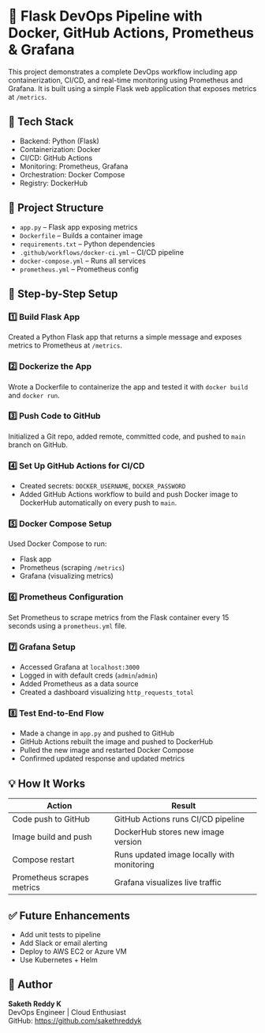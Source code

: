 # 🚀 Flask DevOps Pipeline with Docker, GitHub Actions, Prometheus & Grafana

This project demonstrates a complete DevOps workflow including app containerization, CI/CD, and real-time monitoring using Prometheus and Grafana. It is built using a simple Flask web application that exposes metrics at `/metrics`.

## 🧰 Tech Stack
- Backend: Python (Flask)
- Containerization: Docker
- CI/CD: GitHub Actions
- Monitoring: Prometheus, Grafana
- Orchestration: Docker Compose
- Registry: DockerHub

## 📁 Project Structure
- `app.py` – Flask app exposing metrics
- `Dockerfile` – Builds a container image
- `requirements.txt` – Python dependencies
- `.github/workflows/docker-ci.yml` – CI/CD pipeline
- `docker-compose.yml` – Runs all services
- `prometheus.yml` – Prometheus config

## 🔨 Step-by-Step Setup

### 1️⃣ Build Flask App
Created a Python Flask app that returns a simple message and exposes metrics to Prometheus at `/metrics`.

### 2️⃣ Dockerize the App
Wrote a Dockerfile to containerize the app and tested it with `docker build` and `docker run`.

### 3️⃣ Push Code to GitHub
Initialized a Git repo, added remote, committed code, and pushed to `main` branch on GitHub.

### 4️⃣ Set Up GitHub Actions for CI/CD
- Created secrets: `DOCKER_USERNAME`, `DOCKER_PASSWORD`
- Added GitHub Actions workflow to build and push Docker image to DockerHub automatically on every push to `main`.

### 5️⃣ Docker Compose Setup
Used Docker Compose to run:
- Flask app
- Prometheus (scraping `/metrics`)
- Grafana (visualizing metrics)

### 6️⃣ Prometheus Configuration
Set Prometheus to scrape metrics from the Flask container every 15 seconds using a `prometheus.yml` file.

### 7️⃣ Grafana Setup
- Accessed Grafana at `localhost:3000`
- Logged in with default creds (`admin`/`admin`)
- Added Prometheus as a data source
- Created a dashboard visualizing `http_requests_total`

### 8️⃣ Test End-to-End Flow
- Made a change in `app.py` and pushed to GitHub
- GitHub Actions rebuilt the image and pushed to DockerHub
- Pulled the new image and restarted Docker Compose
- Confirmed updated response and updated metrics

## 💡 How It Works
| Action                     | Result                                      |
|----------------------------|---------------------------------------------|
| Code push to GitHub        | GitHub Actions runs CI/CD pipeline          |
| Image build and push       | DockerHub stores new image version          |
| Compose restart            | Runs updated image locally with monitoring  |
| Prometheus scrapes metrics | Grafana visualizes live traffic             |

## ✅ Future Enhancements
- Add unit tests to pipeline
- Add Slack or email alerting
- Deploy to AWS EC2 or Azure VM
- Use Kubernetes + Helm

## 🙌 Author
**Saketh Reddy K**  
DevOps Engineer | Cloud Enthusiast  
GitHub: https://github.com/sakethreddyk
